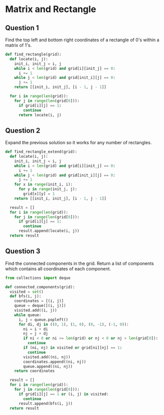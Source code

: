 # Matrix and Rectangle

## Question 1

Find the top left and bottom right coordinates of a rectangle of 0's within a matrix of 1's.

```py
def find_rectangle(grid):
  def locate(i, j):
    init_i, init_j = i, j
    while i < len(grid) and grid[i][init_j] == 0:
      i += 1
    while j < len(grid) and grid[init_i][j] == 0:
      j += 1
    return [[init_i, init_j], [i - 1, j - 1]]

  for i in range(len(grid)):
    for j in range(len(grid[0])):
      if grid[i][j] == 1:
        continue
      return locate(i, j)
```

## Question 2

Expand the previous solution so it works for any number of rectangles.

```py
def find_rectangle_extend(grid):
  def locate(i, j):
    init_i, init_j = i, j
    while i < len(grid) and grid[i][init_j] == 0:
      i += 1
    while j < len(grid) and grid[init_i][j] == 0:
      j += 1
    for x in range(init_i, i):
      for y in range(init_j, j):
        grid[x][y] = 1
    return [[init_i, init_j], [i - 1, j - 1]]

  result = []
  for i in range(len(grid)):
    for j in range(len(grid[0])):
      if grid[i][j] == 1:
        continue
      result.append(locate(i, j))
  return result
```

## Question 3

Find the connected components in the grid. Return a list of components which contains all coordinates of each component.

```py
from collections import deque

def connected_components(grid):
  visited = set()
  def bfs(i, j):
    coordinates = [(i, j)]
    queue = deque([(i, j)])
    visited.add((i, j))
    while queue:
      i, j = queue.popleft()
      for di, dj in ((0, 1), (1, 0), (0, -1), (-1, 0)):
        ni = i + di
        nj = j + dj
        if ni < 0 or ni >= len(grid) or nj < 0 or nj > len(grid[0]):
          continue
        if (ni, nj) in visited or grid[ni][nj] == 1:
          continue
        visited.add((ni, nj))
        coordinates.append((ni, nj))
        queue.append((ni, nj))
    return coordinates

  result = []
  for i in range(len(grid)):
    for j in range(len(grid[0])):
      if grid[i][j] == 1 or (i, j) in visited:
        continue
      result.append(bfs(i, j))
  return result
```
